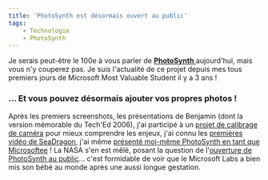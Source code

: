 ```yaml
---
title: 'PhotoSynth est désormais ouvert au public'
tags:
    - Technologie
    - PhotoSynth
---
```


Je serais peut-être le 100e à vous parler de
[**PhotoSynth** ](https://en.wikipedia.org/wiki/Photosynth)aujourd'hui, mais
vous n'y couperez pas. Je suis l'actualité de ce projet depuis mes tous premiers
jours de Microsoft Most Valuable Student il y a 3 ans !

<!-- more -->

### … Et vous pouvez désormais ajouter vos propres photos !

Après les premiers screenshots, les présentations de Benjamin (dont la version
mémorable du Tech'Ed 2006), j'ai participé à un
[projet de calibrage de caméra](/2007/02/photosynth/) pour mieux comprendre les
enjeux, j'ai connu les
[premières vidéo de SeaDragon](/2007/03/microsoft-seadragon/), j'ai même
[présenté moi-même PhotoSynth en tant que Microsoftee](/2007/07/les-dernieres-technos-ms-un-enjeu-de-civilization/)
! La NASA s'en est mêlé, posant la question de
l'[ouverture de PhotoSynth au public](/2007/08/photosynth-et-grand-public/)…
c'est formidable de voir que le Microsoft Labs a bien mis son bébé au monde
après une aussi longue gestation.
